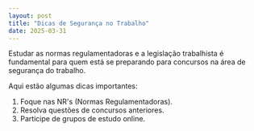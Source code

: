 ```yaml
---
layout: post
title: "Dicas de Segurança no Trabalho"
date: 2025-03-31
---
```

Estudar as normas regulamentadoras e a legislação trabalhista é fundamental para quem está se preparando para concursos na área de segurança do trabalho. 

Aqui estão algumas dicas importantes:
1. Foque nas NR's (Normas Regulamentadoras).
2. Resolva questões de concursos anteriores.
3. Participe de grupos de estudo online.
